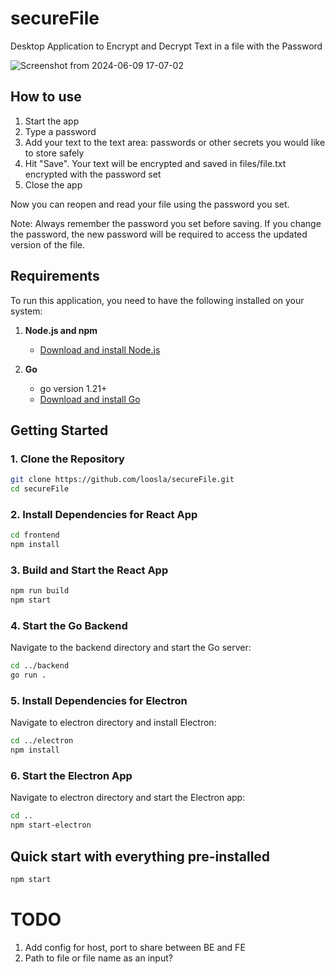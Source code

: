 # secureFile

Desktop Application to Encrypt and Decrypt Text in a file with the Password

![Screenshot from 2024-06-09 17-07-02](https://github.com/loosla/secureFile/assets/12526985/ac92fb18-39a1-4d38-828d-4c96551c3070)

## How to use

1. Start the app
1. Type a password
1. Add your text to the text area: passwords or other secrets you would like to store safely
1. Hit "Save". Your text will be encrypted and saved in files/file.txt encrypted with the password set
1. Close the app

Now you can reopen and read your file using the password you set.

Note: Always remember the password you set before saving. If you change the password, the new password will be required to access the updated version of the file.

## Requirements

To run this application, you need to have the following installed on your system:

1. **Node.js and npm**

   - [Download and install Node.js](https://nodejs.org/)

2. **Go**
   - go version 1.21+
   - [Download and install Go](https://golang.org/dl/)

## Getting Started

### 1. Clone the Repository

```bash
git clone https://github.com/loosla/secureFile.git
cd secureFile
```

### 2. Install Dependencies for React App

```bash
cd frontend
npm install
```

### 3. Build and Start the React App

```bash
npm run build
npm start
```

### 4. Start the Go Backend

Navigate to the backend directory and start the Go server:

```bash
cd ../backend
go run .
```

### 5. Install Dependencies for Electron

Navigate to electron directory and install Electron:

```bash
cd ../electron
npm install
```

### 6. Start the Electron App

Navigate to electron directory and start the Electron app:

```bash
cd ..
npm start-electron
```

## Quick start with everything pre-installed

```bash
npm start
```

# TODO

1. Add config for host, port to share between BE and FE
1. Path to file or file name as an input?

